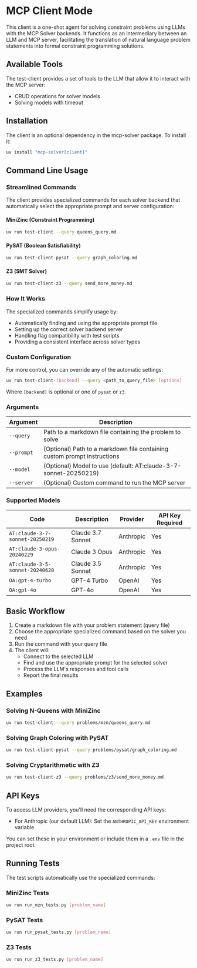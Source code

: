 # MCP Client Mode

This client is a one-shot agent for solving constraint problems using LLMs with the MCP Solver backends. It functions as an intermediary between an LLM and MCP server, facilitating the translation of natural language problem statements into formal constraint programming solutions.

## Available Tools

The test-client provides a set of tools to the LLM that allow it to interact with the MCP server:
- CRUD operations for solver models
- Solving models with timeout

## Installation

The client is an optional dependency in the mcp-solver package. To install it:

```bash
uv install "mcp-solver[client]"
```

## Command Line Usage

### Streamlined Commands

The client provides specialized commands for each solver backend that automatically select the appropriate prompt and server configuration:

#### MiniZinc (Constraint Programming)
```bash
uv run test-client --query queens_query.md
```

#### PySAT (Boolean Satisfiability)
```bash
uv run test-client-pysat --query graph_coloring.md
```

#### Z3 (SMT Solver)
```bash
uv run test-client-z3 --query send_more_money.md
```

### How It Works

The specialized commands simplify usage by:
- Automatically finding and using the appropriate prompt file
- Setting up the correct solver backend server
- Handling flag compatibility with test scripts
- Providing a consistent interface across solver types

### Custom Configuration

For more control, you can override any of the automatic settings:

```bash
uv run test-client-[backend] --query <path_to_query_file> [options]
```

Where `[backend]` is optional or one of `pysat` or `z3`.

### Arguments

| Argument | Description |
|----------|-------------|
| `--query` | Path to a markdown file containing the problem to solve |
| `--prompt` | (Optional) Path to a markdown file containing custom prompt instructions |
| `--model` | (Optional) Model to use (default: AT:claude-3-7-sonnet-20250219) |
| `--server` | (Optional) Custom command to run the MCP server |

### Supported Models

| Code | Description | Provider | API Key Required |
|------|-------------|----------|------------------|
| `AT:claude-3-7-sonnet-20250219` | Claude 3.7 Sonnet | Anthropic | Yes |
| `AT:claude-3-opus-20240229` | Claude 3 Opus | Anthropic | Yes |
| `AT:claude-3-5-sonnet-20240620` | Claude 3.5 Sonnet | Anthropic | Yes |
| `OA:gpt-4-turbo` | GPT-4 Turbo | OpenAI | Yes |
| `OA:gpt-4o` | GPT-4o | OpenAI | Yes |

## Basic Workflow

1. Create a markdown file with your problem statement (query file)
2. Choose the appropriate specialized command based on the solver you need
3. Run the command with your query file
4. The client will:
   - Connect to the selected LLM
   - Find and use the appropriate prompt for the selected solver
   - Process the LLM's responses and tool calls
   - Report the final results

## Examples

### Solving N-Queens with MiniZinc

```bash
uv run test-client --query problems/mzn/queens_query.md
```

### Solving Graph Coloring with PySAT

```bash
uv run test-client-pysat --query problems/pysat/graph_coloring.md
```

### Solving Cryptarithmetic with Z3

```bash
uv run test-client-z3 --query problems/z3/send_more_money.md
```

## API Keys

To access LLM providers, you'll need the corresponding API keys:

- For Anthropic (our default LLM): Set the `ANTHROPIC_API_KEY` environment variable

You can set these in your environment or include them in a `.env` file in the project root.

## Running Tests

The test scripts automatically use the specialized commands:

### MiniZinc Tests

```bash
uv run run_mzn_tests.py [problem_name]
```

### PySAT Tests

```bash
uv run run_pysat_tests.py [problem_name]
```

### Z3 Tests

```bash
uv run run_z3_tests.py [problem_name]
```